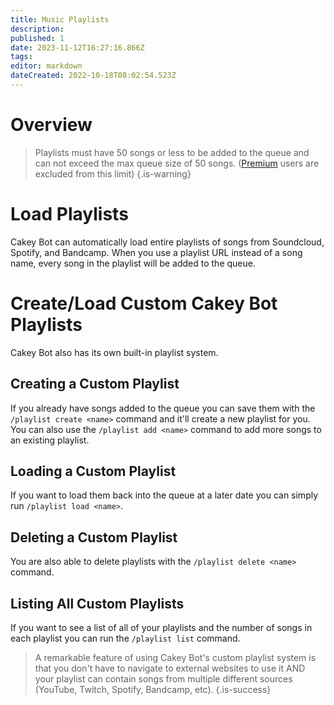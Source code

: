 ```yaml
---
title: Music Playlists
description: 
published: 1
date: 2023-11-12T16:27:16.866Z
tags: 
editor: markdown
dateCreated: 2022-10-18T08:02:54.523Z
---
```


# Overview

> Playlists must have 50 songs or less to be added to the queue and can not exceed the max queue size of 50 songs. ([Premium](https://cakey.bot/premium.php) users are excluded from this limit)
{.is-warning}

# Load Playlists

Cakey Bot can automatically load entire playlists of songs from Soundcloud, Spotify, and Bandcamp. When you use a playlist URL instead of a song name, every song in the playlist will be added to the queue.

# Create/Load Custom Cakey Bot Playlists

Cakey Bot also has its own built-in playlist system.

## Creating a Custom Playlist

If you already have songs added to the queue you can save them with the `/playlist create <name>` command and it'll create a new playlist for you. You can also use the `/playlist add <name>` command to add more songs to an existing playlist.

## Loading a Custom Playlist

If you want to load them back into the queue at a later date you can simply run `/playlist load <name>`.&#x20;

## Deleting a Custom Playlist

You are also able to delete playlists with the `/playlist delete <name>` command.&#x20;

## Listing All Custom Playlists

If you want to see a list of all of your playlists and the number of songs in each playlist you can run the `/playlist list` command.

> A remarkable feature of using Cakey Bot's custom playlist system is that you don't have to navigate to external websites to use it AND your playlist can contain songs from multiple different sources (YouTube, Twitch, Spotify, Bandcamp, etc).
{.is-success}